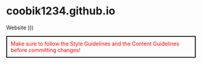 # coobik1234.github.io
Website )))
<div style="border: 2px solid black; padding: 10px; color: red;">
Make sure to follow the Style Guidelines and the Content Guidelines before committing changes!
</div>
